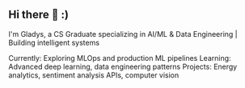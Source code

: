 ## Hi there 👋 :)
I'm Gladys, a CS Graduate specializing in AI/ML & Data Engineering | Building intelligent systems

Currently: Exploring MLOps and production ML pipelines
Learning: Advanced deep learning, data engineering patterns
Projects: Energy analytics, sentiment analysis APIs, computer vision
<!--
**gladysaurelia1/gladysaurelia1** is a ✨ _special_ ✨ repository because its `README.md` (this file) appears on your GitHub profile.

Here are some ideas to get you started:

- 🔭 I’m currently working on ...
- 🌱 I’m currently learning ...
- 👯 I’m looking to collaborate on ...
- 🤔 I’m looking for help with ...
- 💬 Ask me about ...
- 📫 How to reach me: ...
- 😄 Pronouns: ...
- ⚡ Fun fact: ...
-->
